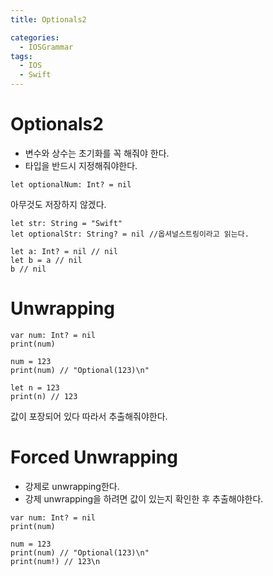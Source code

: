 ```yaml
---
title: Optionals2

categories:
  - IOSGrammar
tags:
  - IOS
  - Swift
---
```


# Optionals2
- 변수와 상수는 초기화를 꼭 해줘야 한다.
- 타입을 반드시 지정해줘야한다.

~~~
let optionalNum: Int? = nil
~~~
아무것도 저장하지 않겠다.

~~~
let str: String = "Swift"
let optionalStr: String? = nil //옵셔널스트링이라고 읽는다.

let a: Int? = nil // nil
let b = a // nil
b // nil
~~~

# Unwrapping

~~~
var num: Int? = nil
print(num)

num = 123
print(num) // "Optional(123)\n"

let n = 123
print(n) // 123
~~~

값이 포장되어 있다 따라서 추출해줘야한다.

# Forced Unwrapping
- 강제로 unwrapping한다.
- 강제 unwrapping을 하려면 값이 있는지 확인한 후 추출해야한다.

~~~
var num: Int? = nil
print(num)

num = 123
print(num) // "Optional(123)\n"
print(num!) // 123\n
~~~